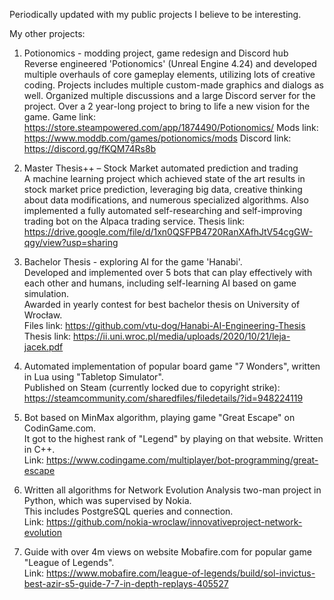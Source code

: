 Periodically updated with my public projects I believe to be interesting.

My other projects:
1. Potionomics - modding project, game redesign and Discord hub<br>Reverse engineered 'Potionomics' (Unreal Engine 4.24) and developed multiple overhauls of core gameplay elements, utilizing lots of creative coding.
Projects includes multiple custom-made graphics and dialogs as well.
Organized multiple discussions and a large Discord server for the project. Over a 2 year-long project to bring to life a new vision for the game. 
Game link: https://store.steampowered.com/app/1874490/Potionomics/
Mods link: https://www.moddb.com/games/potionomics/mods
Discord link: https://discord.gg/fKQM74Rs8b

3. Master Thesis++ – Stock Market automated prediction and trading<br>
A machine learning project which achieved state of the art results in stock market price prediction, leveraging big data, creative thinking about data modifications, and numerous specialized algorithms. 
Also implemented a fully automated self-researching and self-improving trading bot on the Alpaca trading service.
Thesis link: https://drive.google.com/file/d/1xn0QSFPB4720RanXAfhJtV54cgGW-qgy/view?usp=sharing

4. Bachelor Thesis - exploring AI for the game 'Hanabi'.  
Developed and implemented over 5 bots that can play effectively with each other and humans, including self-learning AI based on game simulation.  
Awarded in yearly contest for best bachelor thesis on University of Wrocław.  
Files link: https://github.com/vtu-dog/Hanabi-AI-Engineering-Thesis  
Thesis link: https://ii.uni.wroc.pl/media/uploads/2020/10/21/leja-jacek.pdf  

5. Automated implementation of popular board game "7 Wonders", written in Lua using "Tabletop Simulator".  
Published on Steam (currently locked due to copyright strike): https://steamcommunity.com/sharedfiles/filedetails/?id=948224119  

6. Bot based on MinMax algorithm, playing game "Great Escape" on CodinGame.com.  
It got to the highest rank of "Legend" by playing on that website. Written in C++.  
Link: https://www.codingame.com/multiplayer/bot-programming/great-escape  

7. Written all algorithms for Network Evolution Analysis two-man project in Python, which was supervised by Nokia.  
This includes PostgreSQL queries and connection.  
Link: https://github.com/nokia-wroclaw/innovativeproject-network-evolution

8. Guide with over 4m views on website Mobafire.com for popular game "League of Legends".  
Link: https://www.mobafire.com/league-of-legends/build/sol-invictus-best-azir-s5-guide-7-7-in-depth-replays-405527
